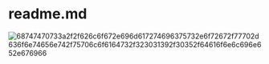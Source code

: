 # readme.md
![68747470733a2f2f626c6f672e696d617274696375732e6f72672f77702d636f6e74656e742f75706c6f6164732f323031392f30352f64616f6e6c696e652e676966](https://github.com/vijaynandeshwar/readme.md/assets/106761622/6647677c-13e6-434f-9d64-ead1464eaca6)

